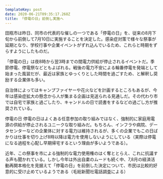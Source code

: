 ```yaml
---
templateKey: post
date: 2020-06-21T09:35:17.268Z
title: 「停電の日」前倒し実施へ
---
```

田瓶市は昨日、同市の代表的な催しの一つである「停電の日」を、従来の8月下旬から前倒して7月10日に実施することを決定した。感染症対策で様々な祭事が延期となり、学校行事や企業イベントがずれ込んでいるため、これらと時期をずらすようにしたものだ。


「停電の日」は夜8時から翌3時までの間電力供給が停止されるイベントだ。季節停電、停電祭などともよばれる。戦後の電力不安による輪番停電を発端として始まった風習だが、最近は家族とゆっくりとした時間を過ごすため、と解釈し奨励する企業体も多い。

自治体によってはキャンプファイヤーや花火などを計画するところもあるが、今年は感染症拡大の懸念から人が集まる企画は見送られる見通しだ。その代わり市では自宅で家族と過ごしたり、キャンドルの日で読書をするなどの過ごし方が推奨されている。

停電の日
停電の日はよくある任意参加の取り組みではなく、強制的に家庭用電源の供給が停止されるユニークな取り組みだ。もちろん、インフラや病院、データセンターなどの企業体に対する電力は維持されるが、多くの企業でもこの日ばかりは仕事を切り上げ8時以降は電力を使用しないようにしている（実際は停電になる過程を心配し早期帰宅するという理由が多いようである）。

近年、この祭事を市による強制的な電力使用権のはく奪ととらえ、これに抗議する声も聞かれている。しかし今年は外出自粛のムードも続く中、7,8月の経済活動再開本格化を見据えて「停電の日」を前倒した決定について、市民は比較的好意的に受け止めているようである（毛総新聞社電話調査による）